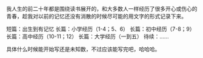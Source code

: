 我人生的前二十年都是围绕读书展开的，和大多数人一样经历了很多开心或伤心的青春，趁我对以前的记忆还没有消散的时候尽可能的用文字的形式记录下来。

短篇：出生到有记忆
长篇：小学经历（1-4；5、6）
长篇：初中经历（7-8；9）
长篇：高中经历（10-11；12）
长篇：大学经历（一到五）
待续：......

具体什么时候能开始写还是未知数，不过应该能写完吧，哈哈哈。
